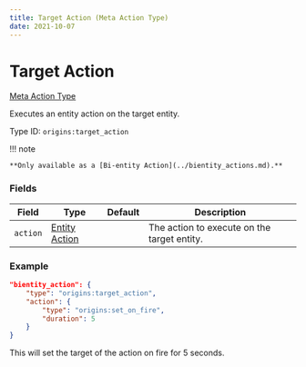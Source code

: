 ```yaml
---
title: Target Action (Meta Action Type)
date: 2021-10-07
---
```


# Target Action

[Meta Action Type](../meta_action_types.md)

Executes an entity action on the target entity.

Type ID: `origins:target_action`

!!! note

    **Only available as a [Bi-entity Action](../bientity_actions.md).**

### Fields

Field  | Type | Default | Description
-------|------|---------|-------------
`action` | [Entity Action](../entity_actions.md) | | The action to execute on the target entity.

### Example

```json
"bientity_action": {
    "type": "origins:target_action",
    "action": {
        "type": "origins:set_on_fire",
        "duration": 5
    }
}
```

This will set the target of the action on fire for 5 seconds.
